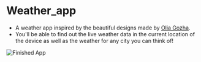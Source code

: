 
# Weather_app

 * A weather app inspired by the beautiful designs made by [Olia Gozha](https://dribbble.com/shots/4663154-).
 * You'll be able to find out the live weather data in the current location of the device as well as the weather for any city you can think of!

![Finished App](https://github.com/londonappbrewery/Images/blob/master/clima-demo.gif)
